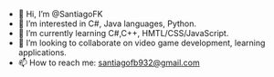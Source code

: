 - 👋 Hi, I’m @SantiagoFK
- 👀 I’m interested in C#, Java languages, Python.
- 🌱 I’m currently learning C#,C++, HMTL/CSS/JavaScript.
- 💞️ I’m looking to collaborate on video game development, learning applications.
- 📫 How to reach me: santiagofb932@gmail.com

<!---
SantiagoFK/SantiagoFK is a ✨ special ✨ repository because its `README.md` (this file) appears on your GitHub profile.
You can click the Preview link to take a look at your changes.
--->
